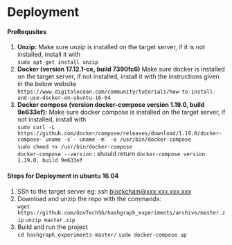 # Deployment

#### PreRequsites
1. <b>Unzip:</b> Make sure unzip is installed on the target server, if it is not installed, install it with <br />```sudo apt-get install unzip```<br />
2. <b>Docker (version 17.12.1-ce, build 7390fc6) </b> Make sure docker is installed on the target server, if not installed, install it with the instructions given in the below website<br />
```https://www.digitalocean.com/community/tutorials/how-to-install-and-use-docker-on-ubuntu-16-04```
3. <b>Docker compose (version docker-compose version 1.19.0, build 9e633ef):</b> Make sure docker compose is installed on the target server, if not installed, install with <br/> 
```sudo curl -L https://github.com/docker/compose/releases/download/1.19.0/docker-compose-`uname -s`-`uname -m` -o /usr/bin/docker-compose```<br/>
```sudo chmod +x /usr/bin/docker-compose``` <br/>
```docker-compose --version``` : should return ```docker-compose version 1.19.0, build 9e633ef```


#### Steps for Deployment in ubuntu 16.04

1) SSh to the target server eg: ssh blockchain@xxx.xxx.xxx.xxx
2) Download and unzip the repo with the commands: <br />
```wget https://github.com/GovTechSG/hashgraph_experiments/archive/master.zip```
```unzip master.zip```
3) Build and run the project <br />
```cd hashgraph_experiments-master/```
```sudo docker-compose up```


